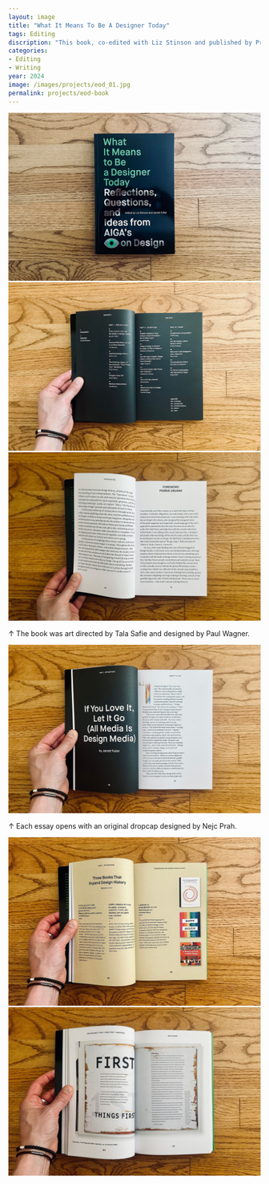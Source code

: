 ```yaml
---
layout: image
title: "What It Means To Be A Designer Today"
tags: Editing
discription: "This book, co-edited with Liz Stinson and published by Princeton Architectural Press, featured both collected and newly commissioned essays on the state of graphic design today from AIGA's Eye on Design. Organized into three parts—Reflections, Questions, and Ideas—this book covers the most pressing issues and provocations that designers face in our current world, including the evolution of personal branding, teaching design history, the cult of minimalism, the perils of hero worship, and more. Contributors include Rick Poynor, Anne Quito, Briar Levit, Cliff Kuang, and many more. I also contributed two essays."
categories:
- Editing
- Writing
year: 2024
image: /images/projects/eod_01.jpg
permalink: projects/eod-book
---
```


<img src="/images/projects/eod_01.jpg">

<div class="images-left"><img src="/images/projects/eod_02.jpg"></div>
<div class="images-right"><img src="/images/projects/eod_03.jpg">
    <div class="images-right"><p>&uarr; The book was art directed by Tala Safie and designed by Paul Wagner.</p></div>
</div>

<img src="/images/projects/eod_04.jpg">
<div class="images-right"><p>&uarr; Each essay opens with an original dropcap designed by Nejc Prah.</p></div>
<section class="clear"></section>
<div class="images-left"><img src="/images/projects/eod_05.jpg"></div>
<div class="images-right"><img src="/images/projects/eod_06.jpg">
</div>